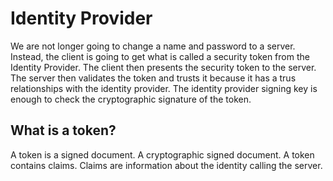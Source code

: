 # Identity Provider

We are not longer going to change a name and password to a server. Instead, the client is going to get what is called a security token from the Identity Provider. The client then presents the security token to the server. The server then validates the token and trusts it because it has a trus relationships with the identity provider. The identity provider signing key is enough to check the cryptographic signature of the token.

## What is a token?

A token is a signed document. A cryptographic signed document. A token contains claims. Claims are information about the identity calling the server. 